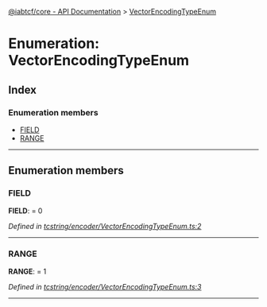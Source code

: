 [@iabtcf/core - API Documentation](../README.md) > [VectorEncodingTypeEnum](../enums/vectorencodingtypeenum.md)

# Enumeration: VectorEncodingTypeEnum

## Index

### Enumeration members

* [FIELD](vectorencodingtypeenum.md#field)
* [RANGE](vectorencodingtypeenum.md#range)

---

## Enumeration members

<a id="field"></a>

###  FIELD

**FIELD**:  = 0

*Defined in [tcstring/encoder/VectorEncodingTypeEnum.ts:2](https://github.com/chrispaterson/iabtcf-es/blob/d162d92/modules/core/src/tcstring/encoder/VectorEncodingTypeEnum.ts#L2)*

___
<a id="range"></a>

###  RANGE

**RANGE**:  = 1

*Defined in [tcstring/encoder/VectorEncodingTypeEnum.ts:3](https://github.com/chrispaterson/iabtcf-es/blob/d162d92/modules/core/src/tcstring/encoder/VectorEncodingTypeEnum.ts#L3)*

___

